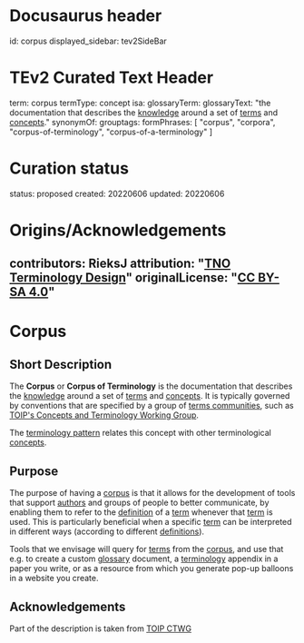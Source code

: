 # Docusaurus header
id: corpus
displayed_sidebar: tev2SideBar
# TEv2 Curated Text Header
term: corpus
termType: concept
isa:
glossaryTerm:
glossaryText: "the documentation that describes the [knowledge](@) around a set of [terms](@) and [concepts](@)."
synonymOf:
grouptags:
formPhrases: [ "corpus", "corpora", "corpus-of-terminology", "corpus-of-a-terminology" ]
# Curation status
status: proposed
created: 20220606
updated: 20220606
# Origins/Acknowledgements
contributors: RieksJ
attribution: "[TNO Terminology Design](https://tno-terminology-design.github.io/tev2-specifications/docs)"
originalLicense: "[CC BY-SA 4.0](http://creativecommons.org/licenses/by-sa/4.0/?ref=chooser-v1)"
---

# Corpus

## Short Description
The **Corpus** or **Corpus of Terminology** is the documentation that describes the [knowledge](@) around a set of [terms](@) and [concepts](@). It is typically governed by conventions that are specified by a group of [terms communities](@), such as [TOIP's Concepts and Terminology Working Group](https://wiki.trustoverip.org/pages/viewpage.action?pageId=65700).

The [terminology pattern](pattern:terminology@) relates this concept with other terminological [concepts](@).

## Purpose
The purpose of having a [corpus](@) is that it allows for the development of tools that support [authors](@) and groups of people to better communicate, by enabling them to refer to the [definition](@) of a [term](@) whenever that [term](@) is used. This is particularly beneficial when a specific [term](@) can be interpreted in different ways (according to different [definitions](@)).

Tools that we envisage will query for [terms](@) from the [corpus](@), and use that e.g. to create a custom [glossary](@) document, a [terminology](@) appendix in a paper you write, or as a resource from which you generate pop-up balloons in a website you create.

## Acknowledgements

Part of the description is taken from [TOIP CTWG](https://github.com/trustoverip/ctwg/wiki//corpus)